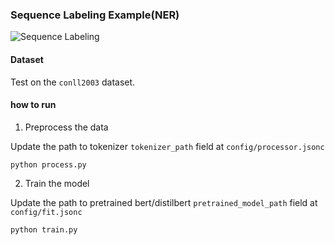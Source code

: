### Sequence Labeling Example(NER)

![Sequence Labeling]("../../pics/seq_lab.png")

#### Dataset

Test on the `conll2003` dataset.


#### how to run

1. Preprocess the data

Update the path to tokenizer `tokenizer_path` field at `config/processor.jsonc`
```
python process.py
```

2. Train the model

Update the path to pretrained bert/distilbert `pretrained_model_path` field at `config/fit.jsonc`
```
python train.py
```
